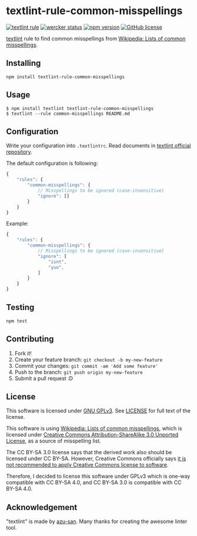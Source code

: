 # textlint-rule-common-misspellings

[![textlint rule](https://img.shields.io/badge/textlint-fixable-green.svg?style=social)](https://textlint.github.io/) [![wercker status](https://app.wercker.com/status/dbc1b258519f048558f1220324b28f23/s/master "wercker status")](https://app.wercker.com/project/bykey/dbc1b258519f048558f1220324b28f23) [![npm version](https://badge.fury.io/js/textlint-rule-common-misspellings.svg)](https://badge.fury.io/js/textlint-rule-common-misspellings) [![GitHub license](https://img.shields.io/github/license/io-monad/textlint-rule-common-misspellings.svg)](LICENSE)

[textlint](https://github.com/textlint/textlint) rule to find common misspellings from [Wikipedia: Lists of common misspellings](https://en.wikipedia.org/wiki/Wikipedia:Lists_of_common_misspellings/For_machines).

## Installing

    npm install textlint-rule-common-misspellings

## Usage

    $ npm install textlint textlint-rule-common-misspellings
    $ textlint --rule common-misspellings README.md

## Configuration

Write your configuration into `.textlintrc`. Read documents in [textlint official repository](https://github.com/textlint/textlint/tree/master/docs#readme).

The default configuration is following:

```js
{
    "rules": {
        "common-misspellings": {
            // Misspellings to be ignored (case-insensitive)
            "ignore": []
        }
    }
}
```

Example:

```js
{
    "rules": {
        "common-misspellings": {
            // Misspellings to be ignored (case-insensitive)
            "ignore": [
                "isnt",
                "yuo",
            ]
        }
    }
}
```

## Testing

    npm test

## Contributing

1. Fork it!
2. Create your feature branch: `git checkout -b my-new-feature`
3. Commit your changes: `git commit -am 'Add some feature'`
4. Push to the branch: `git push origin my-new-feature`
5. Submit a pull request :D

## License

This software is licensed under [GNU GPLv3](https://www.gnu.org/copyleft/gpl.html). See [LICENSE](LICENSE) for full text of the license.

This software is using [Wikipedia: Lists of common misspellings](https://en.wikipedia.org/wiki/Wikipedia:Lists_of_common_misspellings/For_machines), which is licensed under [Creative Commons Attribution-ShareAlike 3.0 Unported License](http://creativecommons.org/licenses/by-sa/3.0/), as a source of misspelling list.

The CC BY-SA 3.0 license says that the derived work also should be licensed under CC BY-SA. However, Creative Commons officially says [it is not recommended to apply Creative Commons license to software](https://wiki.creativecommons.org/index.php/Frequently_Asked_Questions#Can_I_apply_a_Creative_Commons_license_to_software.3F).

Therefore, I decided to license this software under GPLv3 which is one-way compatible with CC BY-SA 4.0, and CC BY-SA 3.0 is compatible with CC BY-SA 4.0.

## Acknowledgement

"textlint" is made by [azu-san](https://github.com/azu). Many thanks for creating the awesome linter tool.
